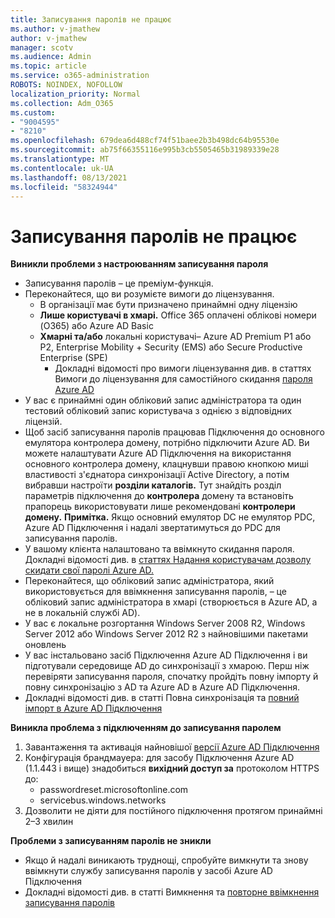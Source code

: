 ```yaml
---
title: Записування паролів не працює
ms.author: v-jmathew
author: v-jmathew
manager: scotv
ms.audience: Admin
ms.topic: article
ms.service: o365-administration
ROBOTS: NOINDEX, NOFOLLOW
localization_priority: Normal
ms.collection: Adm_O365
ms.custom:
- "9004595"
- "8210"
ms.openlocfilehash: 679dea6d488cf74f51baee2b3b498dc64b95530e
ms.sourcegitcommit: ab75f66355116e995b3cb5505465b31989339e28
ms.translationtype: MT
ms.contentlocale: uk-UA
ms.lasthandoff: 08/13/2021
ms.locfileid: "58324944"
---
```

# <a name="password-writeback-is-not-working"></a>Записування паролів не працює

**Виникли проблеми з настроюванням записування пароля**

- Записування паролів – це преміум-функція.
- Переконайтеся, що ви розумієте вимоги до ліцензування.
  - В організації має бути призначено принаймні одну ліцензію
  - **Лише користувачі в хмарі.** Office 365 оплачені облікові номери (O365) або Azure AD Basic
  - **Хмарні та/або** локальні користувачі– Azure AD Premium P1 або P2, Enterprise Mobility + Security (EMS) або Secure Productive Enterprise (SPE)
    - Докладні відомості про вимоги ліцензування див. в статтях Вимоги до ліцензування для самостійного скидання [пароля Azure AD](https://docs.microsoft.com/azure/active-directory/active-directory-passwords-licensing)
- У вас є принаймні один обліковий запис адміністратора та один тестовий обліковий запис користувача з однією з відповідних ліцензій.
- Щоб засіб записування паролів працював Підключення до основного емулятора контролера домену, потрібно підключити Azure AD. Ви можете налаштувати Azure AD Підключення на використання основного контролера домену, клацнувши правою кнопкою миші властивості з'єднатора синхронізації Active Directory, а потім вибравши настроїти **розділи каталогів.**  Тут знайдіть розділ параметрів підключення до **контролера** домену та встановіть прапорець використовувати лише рекомендовані **контролери домену.**
    **Примітка.** Якщо основний емулятор DC не емулятор PDC, Azure AD Підключення і надалі звертатимуться до PDC для записування паролів.
- У вашому клієнта налаштовано та ввімкнуто скидання пароля. Докладні відомості див. в [статтях Надання користувачам дозволу скидати свої паролі Azure AD.](https://docs.microsoft.com/azure/active-directory/active-directory-passwords-getting-started)
- Переконайтеся, що обліковий запис адміністратора, який використовується для ввімкнення записування паролів, – це обліковий запис адміністратора в хмарі (створюється в Azure AD, а не в локальній службі AD).
- У вас є локальне розгортання Windows Server 2008 R2, Windows Server 2012 або Windows Server 2012 R2 з найновішими пакетами оновлень
- У вас інстальовано засіб Підключення Azure AD Підключення і ви підготували середовище AD до синхронізації з хмарою. Перш ніж перевіряти записування пароля, спочатку пройдіть повну імпорту й повну синхронізацію з AD та Azure AD в Azure AD Підключення.
- Докладні відомості див. в статті Повна синхронізація та [повний імпорт в Azure AD Підключення](https://docs.microsoft.com/azure/active-directory/connect/active-directory-aadconnectsync-operations)

**Виникла проблема з підключенням до записування паролем**

1. Завантаження та активація найновішої [версії Azure AD Підключення](https://www.microsoft.com/download/details.aspx?id=47594)
2. Конфігурація брандмауера: для засобу Підключення Azure AD (1.1.443 і вище) знадобиться **вихідний доступ за** протоколом HTTPS до:
    - passwordreset.microsoftonline.com
    - servicebus.windows.networks
3. Дозволити не діяти для постійного підключення протягом принаймні 2–3 хвилин

**Проблеми з записуванням паролів не зникли**

- Якщо й надалі виникають труднощі, спробуйте вимкнути та знову ввімкнути службу записування паролів у засобі Azure AD Підключення
- Докладні відомості див. в статті Вимкнення та [повторне ввімкнення записування паролів](https://docs.microsoft.com/azure/active-directory/active-directory-passwords-troubleshoot)
